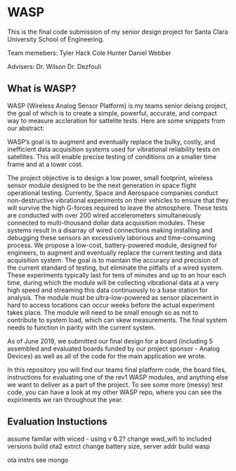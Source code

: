# WASP

This is the final code submission of my senior design project for Santa Clara University School of Engineering. 

Team memebers:
Tyler Hack
Cole Hunter
Daniel Webber

Advisers:
Dr. Wilson
Dr. Dezfouli

## What is WASP?

WASP (Wireless Analog Sensor Platform) is my teams senior deisng project, the goal of which is to create a simple, powerful, accurate, and compact way to measure accleration for sattelite tests. Here are some snippets from our abstract:

WASP’s goal is to augment and eventually replace the bulky, costly, and inefficient data acquisition systems used for vibrational reliability tests on satellites. This will enable precise testing of conditions on a smaller time frame and at a lower cost.

The project objective is to design a low power, small footprint, wireless sensor module designed to be the next generation in space flight operational testing. Currently, Space and Aerospace companies conduct non-destructive vibrational experiments on their vehicles to ensure that they will survive the high G-forces required to leave the atmosphere. These tests are conducted with over 200 wired accelerometers simultaneously connected to multi-thousand dollar data acquisition modules. These systems result in a disarray of wired connections making installing and debugging these sensors an excessively laborious and time-consuming process. We propose a low-cost, battery-powered module, designed for engineers, to augment and eventually replace the current testing and data acquisition system. The goal is to maintain the accuracy and precision of the current standard of testing, but eliminate the pitfalls of a wired system. These experiments typically last for tens of minutes and up to an hour each time, during which the module will be collecting vibrational data at a very high speed and streaming this data continuously to a base station for analysis. The module must be ultra-low-powered as sensor placement in hard to access locations can occur weeks before the actual experiment takes place. The module will need to be small enough so as not to contribute to system load, which can skew measurements. The final system needs to function in parity with the current system.

As of June 2019, we submitted our final design for a board (including 5 assembled and evaluated boards funded by our project sponsor - Analog Devices) as well as all of the code for the main application we wrote.

In this repository you will find our teams final platform code, the board files, instructions for evaluating one of the rev1 WASP modules, and anything else we want to deliver as a part of the project. To see some more (messy) test code, you can have a look at my other WASP repo, where you can see the expiriments we ran throughout the year.  

## Evaluation Instuctions



assume familar with wiced - using v 6.2?
change wwd_wifi to included versions
build ota2 extrct
change battery size, server addr
build wasp

ota instrs
see mongo
